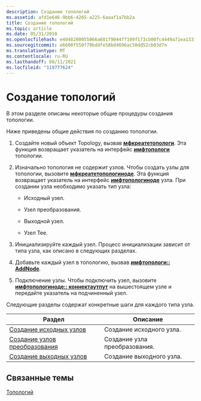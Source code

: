 ```yaml
---
description: Создание топологий
ms.assetid: afd1e646-9bb6-4265-a225-6aaaf1a7bb2a
title: Создание топологий
ms.topic: article
ms.date: 05/31/2018
ms.openlocfilehash: e4048200055066a601f9044ff109f173cb00fc4449a71ea1331b29c8be1a59b8
ms.sourcegitcommit: e6600f550f79bddfe58bd4696ac50dd52cb03d7e
ms.translationtype: MT
ms.contentlocale: ru-RU
ms.lasthandoff: 08/11/2021
ms.locfileid: "119777624"
---
```

# <a name="creating-topologies"></a>Создание топологий

В этом разделе описаны некоторые общие процедуры создания топологии.

Ниже приведены общие действия по созданию топологии.

1.  Создайте новый объект Topology, вызвав [**мфкреатетопологи**](/windows/desktop/api/mfidl/nf-mfidl-mfcreatetopology). Эта функция возвращает указатель на интерфейс [**имфтопологи**](/windows/desktop/api/mfidl/nn-mfidl-imftopology) топологии.

2.  Изначально топология не содержит узлов. Чтобы создать узлы для топологии, вызовите [**мфкреатетопологиноде**](/windows/desktop/api/mfidl/nf-mfidl-mfcreatetopologynode). Эта функция возвращает указатель на интерфейс [**имфтопологиноде**](/windows/desktop/api/mfidl/nn-mfidl-imftopologynode) узла. При создании узла необходимо указать тип узла:

    -   Исходный узел.

    -   Узел преобразования.

    -   Выходной узел.

    -   Узел Tee.

3.  Инициализируйте каждый узел. Процесс инициализации зависит от типа узла, как описано в следующих разделах.

4.  Добавьте каждый узел в топологию, вызвав [**имфтопологи:: AddNode**](/windows/desktop/api/mfidl/nf-mfidl-imftopology-addnode).

5.  Подключение узлы. Чтобы подключить узел, вызовите [**имфтопологиноде:: коннектаутпут**](/windows/desktop/api/mfidl/nf-mfidl-imftopologynode-connectoutput) на вышестоящем узле и передайте указатель на подчиненный узел.

Следующие разделы содержат конкретные шаги для каждого типа узла.



| Раздел                                                    | Описание                     |
|----------------------------------------------------------|---------------------------------|
| [Создание исходных узлов](creating-source-nodes.md)       | Создание исходного узла.    |
| [Создание узлов преобразования](creating-transform-nodes.md) | Создание узла преобразования. |
| [Создание выходных узлов](creating-output-nodes.md)       | Создание выходного узла.   |



 

## <a name="related-topics"></a>Связанные темы

<dl> <dt>

[Топологий](topologies.md)
</dt> </dl>

 

 



